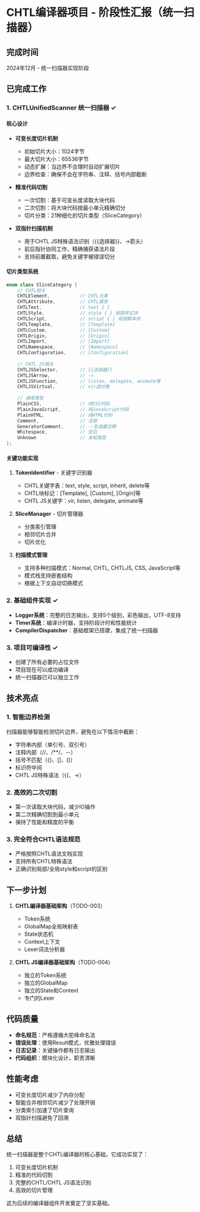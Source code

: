 # CHTL编译器项目 - 阶段性汇报（统一扫描器）

## 完成时间
2024年12月 - 统一扫描器实现阶段

## 已完成工作

### 1. CHTLUnifiedScanner 统一扫描器 ✓

#### 核心设计
- **可变长度切片机制**
  - 初始切片大小：1024字节
  - 最大切片大小：65536字节
  - 动态扩展：当边界不合理时自动扩展切片
  - 边界检查：确保不会在字符串、注释、括号内部截断

- **精准代码切割**
  - 一次切割：基于可变长度读取大块代码
  - 二次切割：将大块代码按最小单元精确切分
  - 切片分类：21种细化的切片类型（SliceCategory）

- **双指针扫描机制**
  - 用于CHTL JS特殊语法识别（{{选择器}}、->箭头）
  - 前后指针协同工作，精确捕获语法片段
  - 支持前置截取，避免关键字被错误切分

#### 切片类型系统
```cpp
enum class SliceCategory {
    // CHTL相关
    CHTLElement,           // CHTL元素
    CHTLAttribute,         // CHTL属性
    CHTLText,              // text { }
    CHTLStyle,             // style { } 局部样式块
    CHTLScript,            // script { } 局部脚本块
    CHTLTemplate,          // [Template]
    CHTLCustom,            // [Custom]
    CHTLOrigin,            // [Origin]
    CHTLImport,            // [Import]
    CHTLNamespace,         // [Namespace]
    CHTLConfiguration,     // [Configuration]
    
    // CHTL JS相关
    CHTLJSSelector,        // {{选择器}}
    CHTLJSArrow,           // ->
    CHTLJSFunction,        // listen, delegate, animate等
    CHTLJSVirtual,         // vir虚对象
    
    // 通用类型
    PlainCSS,              // 纯CSS代码
    PlainJavaScript,       // 纯JavaScript代码
    PlainHTML,             // 纯HTML代码
    Comment,               // 注释
    GeneratorComment,      // --生成器注释
    Whitespace,            // 空白
    Unknown                // 未知类型
};
```

#### 关键功能实现
1. **TokenIdentifier** - 关键字识别器
   - CHTL关键字表：text, style, script, inherit, delete等
   - CHTL块标记：[Template], [Custom], [Origin]等
   - CHTL JS关键字：vir, listen, delegate, animate等

2. **SliceManager** - 切片管理器
   - 分类索引管理
   - 相邻切片合并
   - 切片优化

3. **扫描模式管理**
   - 支持多种扫描模式：Normal, CHTL, CHTLJS, CSS, JavaScript等
   - 模式栈支持嵌套结构
   - 根据上下文自动切换模式

### 2. 基础组件实现 ✓

- **Logger系统**：完整的日志输出，支持5个级别，彩色输出，UTF-8支持
- **Timer系统**：编译计时器，支持阶段计时和性能统计
- **CompilerDispatcher**：基础框架已搭建，集成了统一扫描器

### 3. 项目可编译性 ✓

- 创建了所有必要的占位文件
- 项目现在可以成功编译
- 统一扫描器已可以独立工作

## 技术亮点

### 1. 智能边界检测
扫描器能够智能检测切片边界，避免在以下情况中截断：
- 字符串内部（单引号、双引号）
- 注释内部（//、/**/、--）
- 括号不匹配（{}、[]、()）
- 标识符中间
- CHTL JS特殊语法（{{、->）

### 2. 高效的二次切割
- 第一次读取大块代码，减少IO操作
- 第二次精确切割到最小单元
- 保持了性能和精度的平衡

### 3. 完全符合CHTL语法规范
- 严格按照CHTL语法文档实现
- 支持所有CHTL特殊语法
- 正确识别局部/全局style和script的区别

## 下一步计划

1. **CHTL编译器基础架构**（TODO-003）
   - Token系统
   - GlobalMap全局映射表
   - State状态机
   - Context上下文
   - Lexer词法分析器

2. **CHTL JS编译器基础架构**（TODO-004）
   - 独立的Token系统
   - 独立的GlobalMap
   - 独立的State和Context
   - 专门的Lexer

## 代码质量

- **命名规范**：严格遵循大驼峰命名法
- **错误处理**：使用Result<T>模式，优雅处理错误
- **日志记录**：关键操作都有日志输出
- **代码组织**：模块化设计，职责清晰

## 性能考虑

- 可变长度切片减少了内存分配
- 智能合并相邻切片减少了处理开销
- 分类索引加速了切片查询
- 双指针扫描避免了回溯

## 总结

统一扫描器是整个CHTL编译器的核心基础，它成功实现了：
1. 可变长度切片机制
2. 精准的代码切割
3. 完整的CHTL/CHTL JS语法识别
4. 高效的切片管理

这为后续的编译器组件开发奠定了坚实基础。